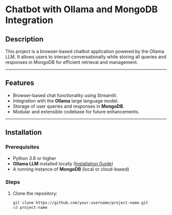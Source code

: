 # Chatbot with Ollama and MongoDB Integration

## Description
This project is a browser-based chatbot application powered by the Ollama LLM. It allows users to interact conversationally while storing all queries and responses in MongoDB for efficient retrieval and management.

---

## Features
- Browser-based chat functionality using Streamlit.
- Integration with the **Ollama** large language model.
- Storage of user queries and responses in **MongoDB**.
- Modular and extensible codebase for future enhancements.

---

## Installation

### Prerequisites
- Python 3.8 or higher
- **Ollama LLM** installed locally ([Installation Guide](https://ollama.com))
- A running instance of **MongoDB** (local or cloud-based)

### Steps

1. Clone the repository:
   ```bash
   git clone https://github.com/your-username/project-name.git
   cd project-name
